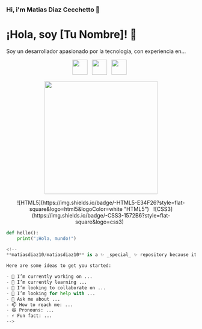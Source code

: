 ### Hi, i'm Matias Diaz Cecchetto 👋

<!-- Título -->
# ¡Hola, soy [Tu Nombre]! 👋

<!-- Breve Descripción -->
Soy un desarrollador apasionado por la tecnología, con experiencia en...

<!-- Iconos de Redes Sociales -->
<p align="center">
  <a href="https://twitter.com/TuTwitter" target="_blank"><img src="https://img.icons8.com/color/48/000000/twitter--v1.png" width="40" /></a>&nbsp;&nbsp;
  <a href="https://www.linkedin.com/in/tuperfil" target="_blank"><img src="https://img.icons8.com/color/48/000000/linkedin.png" width="40" /></a>&nbsp;&nbsp;
  <a href="https://github.com/tuperfil" target="_blank"><img src="https://img.icons8.com/fluency/48/000000/github.png" width="40" /></a>&nbsp;&nbsp;
</p>

<!-- GIF o Imagen con Animación -->
<p align="center">
  <img src="https://media.giphy.com/media/26DNflkwei8sAYtIs/giphy.gif" width="300" />
</p>
<!-- Badges de Habilidades -->
<p align="center">
  ![HTML5](https://img.shields.io/badge/-HTML5-E34F26?style=flat-square&logo=html5&logoColor=white "HTML5")&nbsp;&nbsp;
  ![CSS3](https://img.shields.io/badge/-CSS3-1572B6?style=flat-square&logo=css3)&nbsp;&nbsp;
</p>

<!-- Ejemplo de Código -->
```python
def hello():
    print("¡Hola, mundo!")

<!--
**matiasdiaz10/matiasdiaz10** is a ✨ _special_ ✨ repository because its `README.md` (this file) appears on your GitHub profile.

Here are some ideas to get you started:

- 🔭 I’m currently working on ...
- 🌱 I’m currently learning ...
- 👯 I’m looking to collaborate on ...
- 🤔 I’m looking for help with ...
- 💬 Ask me about ...
- 📫 How to reach me: ...
- 😄 Pronouns: ...
- ⚡ Fun fact: ...
-->
